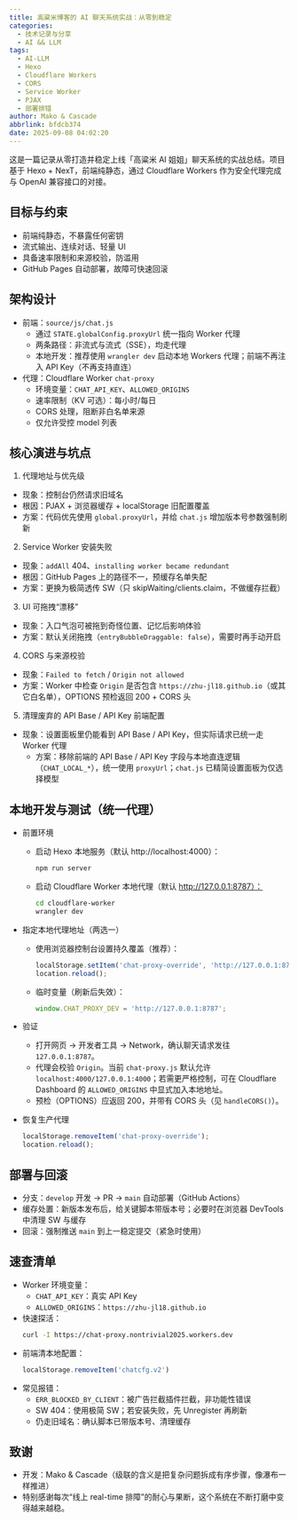 ```yaml
---
title: 高粱米博客的 AI 聊天系统实战：从零到稳定
categories:
  - 技术记录与分享
  - AI && LLM
tags:
  - AI-LLM
  - Hexo
  - Cloudflare Workers
  - CORS
  - Service Worker
  - PJAX
  - 部署排错
author: Mako & Cascade
abbrlink: bfdcb374
date: 2025-09-08 04:02:20
---
```


这是一篇记录从零打造并稳定上线「高粱米 AI 姐姐」聊天系统的实战总结。项目基于 Hexo + NexT，前端纯静态，通过 Cloudflare Workers 作为安全代理完成与 OpenAI 兼容接口的对接。

## 目标与约束

- 前端纯静态，不暴露任何密钥
- 流式输出、连续对话、轻量 UI
- 具备速率限制和来源校验，防滥用
- GitHub Pages 自动部署，故障可快速回滚

## 架构设计

- 前端：`source/js/chat.js`
  - 通过 `STATE.globalConfig.proxyUrl` 统一指向 Worker 代理
  - 两条路径：非流式与流式（SSE），均走代理
  - 本地开发：推荐使用 `wrangler dev` 启动本地 Workers 代理；前端不再注入 API Key（不再支持直连）
- 代理：Cloudflare Worker `chat-proxy`
  - 环境变量：`CHAT_API_KEY`、`ALLOWED_ORIGINS`
  - 速率限制（KV 可选）：每小时/每日
  - CORS 处理，阻断非白名单来源
  - 仅允许受控 model 列表

## 核心演进与坑点

1) 代理地址与优先级
- 现象：控制台仍然请求旧域名
- 根因：PJAX + 浏览器缓存 + localStorage 旧配置覆盖
- 方案：代码优先使用 `global.proxyUrl`，并给 `chat.js` 增加版本号参数强制刷新

2) Service Worker 安装失败
- 现象：`addAll` 404、`installing worker became redundant`
- 根因：GitHub Pages 上的路径不一，预缓存名单失配
- 方案：更换为极简透传 SW（只 skipWaiting/clients.claim，不做缓存拦截）

3) UI 可拖拽“漂移”
- 现象：入口气泡可被拖到奇怪位置、记忆后影响体验
- 方案：默认关闭拖拽（`entryBubbleDraggable: false`），需要时再手动开启

4) CORS 与来源校验
- 现象：`Failed to fetch` / `Origin not allowed`
- 方案：Worker 中检查 `Origin` 是否包含 `https://zhu-jl18.github.io`（或其它白名单），OPTIONS 预检返回 200 + CORS 头

5) 清理废弃的 API Base / API Key 前端配置
- 现象：设置面板里仍能看到 API Base / API Key，但实际请求已统一走 Worker 代理
  - 方案：移除前端的 API Base / API Key 字段与本地直连逻辑（`CHAT_LOCAL_*`），统一使用 `proxyUrl`；`chat.js` 已精简设置面板为仅选择模型

## 本地开发与测试（统一代理）

- 前置环境
  - 启动 Hexo 本地服务（默认 http://localhost:4000）：
    ```bash
    npm run server
    ```
  - 启动 Cloudflare Worker 本地代理（默认 http://127.0.0.1:8787）：
    ```bash
    cd cloudflare-worker
    wrangler dev
    ```

- 指定本地代理地址（两选一）
  - 使用浏览器控制台设置持久覆盖（推荐）：
    ```js
    localStorage.setItem('chat-proxy-override', 'http://127.0.0.1:8787');
    location.reload();
    ```
  - 临时变量（刷新后失效）：
    ```js
    window.CHAT_PROXY_DEV = 'http://127.0.0.1:8787';
    ```

- 验证
  - 打开网页 → 开发者工具 → Network，确认聊天请求发往 `127.0.0.1:8787`。
  - 代理会校验 `Origin`。当前 `chat-proxy.js` 默认允许 `localhost:4000/127.0.0.1:4000`；若需更严格控制，可在 Cloudflare Dashboard 的 `ALLOWED_ORIGINS` 中显式加入本地地址。
  - 预检（OPTIONS）应返回 200，并带有 CORS 头（见 `handleCORS()`）。

- 恢复生产代理
  ```js
  localStorage.removeItem('chat-proxy-override');
  location.reload();
  ```

## 部署与回滚

- 分支：`develop` 开发 → PR → `main` 自动部署（GitHub Actions）
- 缓存处置：新版本发布后，给关键脚本带版本号；必要时在浏览器 DevTools 中清理 SW 与缓存
- 回滚：强制推送 `main` 到上一稳定提交（紧急时使用）

## 速查清单

- Worker 环境变量：
  - `CHAT_API_KEY`：真实 API Key
  - `ALLOWED_ORIGINS`：`https://zhu-jl18.github.io`
- 快速探活：
  ```bash
  curl -I https://chat-proxy.nontrivial2025.workers.dev
  ```
- 前端清本地配置：
  ```js
  localStorage.removeItem('chatcfg.v2')
  ```
- 常见报错：
  - `ERR_BLOCKED_BY_CLIENT`：被广告拦截插件拦截，非功能性错误
  - SW 404：使用极简 SW；若安装失败，先 Unregister 再刷新
  - 仍走旧域名：确认脚本已带版本号、清理缓存

## 致谢

- 开发：Mako & Cascade（级联的含义是把复杂问题拆成有序步骤，像瀑布一样推进）
- 特别感谢每次“线上 real-time 排障”的耐心与果断，这个系统在不断打磨中变得越来越稳。
